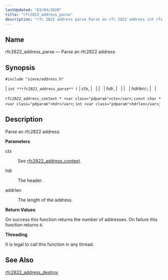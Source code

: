 ```yaml
---
lastUpdated: "03/04/2020"
title: "rfc2822_address_parse"
description: "rfc 2822 address parse Parse an rfc 2822 address int rfc 2822 address parse ctx hdr hdrlen rfc 2822 address context ctx const char hdr int hdrlen Parse an rfc 2822 address ctx See rfc 2822 address context hdr The header addrlen The length of the address On success this..."
---
```


<a name="apis.rfc2822_address_parse"></a> 
## Name

rfc2822_address_parse — Parse an rfc2822 address

## Synopsis

`#include "sieve/address.h"`

| `int **rfc2822_address_parse** (` | <var class="pdparam">ctx</var>, |   |
|   | <var class="pdparam">hdr</var>, |   |
|   | <var class="pdparam">hdrlen</var>`)`; |   |

`rfc2822_address_context * <var class="pdparam">ctx</var>`;
`const char * <var class="pdparam">hdr</var>`;
`int <var class="pdparam">hdrlen</var>`;<a name="idp58555760"></a> 
## Description

Parse an rfc2822 address.

**<a name="idp58556960"></a> Parameters**

<dl class="variablelist">

<dt>ctx</dt>

<dd>

See [rfc2822_address_context](/momentum/3/3-api/structs-rfc-2822-address-context).

</dd>

<dt>hdr</dt>

<dd>

The header.

</dd>

<dt>addrlen</dt>

<dd>

The length of the address.

</dd>

</dl>

**<a name="idp58564048"></a> Return Values**

On success this function returns the number of addresses. On failure this function returns `0`.

**<a name="idp58565488"></a> Threading**

It is legal to call this function in any thread.

<a name="idp58566912"></a> 
## See Also

[rfc2822_address_destroy](/momentum/3/3-api/apis-rfc-2822-address-destroy)